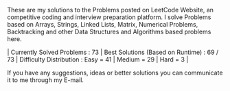 These are my solutions to the Problems posted on LeetCode Website, an competitive coding and interview preparation platform. 
I solve Problems based on Arrays, Strings, Linked Lists, Matrix, Numerical Problems, Backtracking and other Data Structures and Algorithms based problems here.

| Currently Solved Problems : 73
| Best Solutions (Based on Runtime) : 69 / 73
| Difficulty Distribution : 
                             Easy = 41
                           | Medium = 29
                           | Hard = 3 | 

If you have any suggestions, ideas or better solutions you can communicate it to me through my E-mail.
